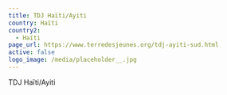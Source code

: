 ```yaml
---
title: TDJ Haïti/Ayiti
country: Haïti
country2:
  - Haïti
page_url: https://www.terredesjeunes.org/tdj-ayiti-sud.html
active: false
logo_image: /media/placeholder__.jpg
---
```

TDJ Haïti/Ayiti
